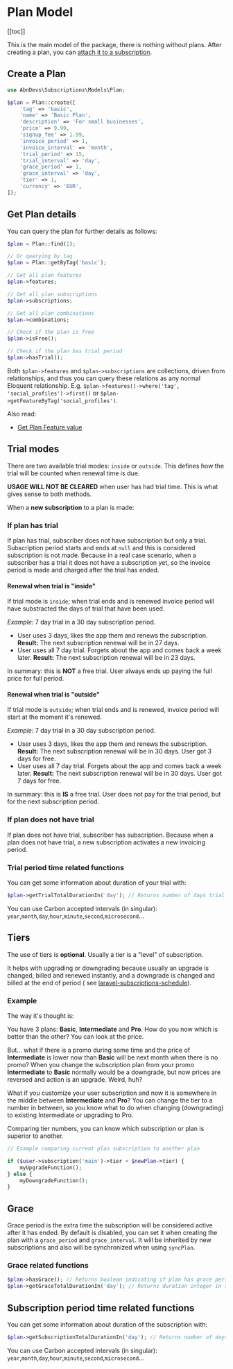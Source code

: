# Plan Model

[[toc]]

This is the main model of the package, there is nothing without plans. After creating a plan, you
can [attach it to a subscription](plan-subscription-model.md#create-a-subscription).

## Create a Plan

```php
use AbnDevs\Subscriptions\Models\Plan;

$plan = Plan::create([
    'tag' => 'basic',
    'name' => 'Basic Plan',
    'description' => 'For small businesses',
    'price' => 9.99,
    'signup_fee' => 1.99,
    'invoice_period' => 1,
    'invoice_interval' => 'month',
    'trial_period' => 15,
    'trial_interval' => 'day',
    'grace_period' => 1,
    'grace_interval' => 'day',
    'tier' => 1,
    'currency' => 'EUR',
]);
```

## Get Plan details

You can query the plan for further details as follows:

```php
$plan = Plan::find(1);

// Or querying by tag
$plan = Plan::getByTag('basic');

// Get all plan features                
$plan->features;

// Get all plan subscriptions
$plan->subscriptions;

// Get all plan combinations
$plan->combinations;

// Check if the plan is free
$plan->isFree();

// Check if the plan has trial period
$plan->hasTrial();

```

Both `$plan->features` and `$plan->subscriptions` are collections, driven from relationships, and thus you can query
these relations as any normal Eloquent relationship. E.g. `$plan->features()->where('tag', 'social_profiles')->first()`
or `$plan->getFeatureByTag('social_profiles')`.

Also read:

- [Get Plan Feature value](plan-feature-model.md#get-plan-feature-value)

## Trial modes

There are two available trial modes: `inside` or `outside`. This defines how the trial will be counted when renewal time
is due.

**USAGE WILL NOT BE CLEARED** when user has had trial time. This is what gives sense to both methods.

When a **new subscription** to a plan is made:

### If plan has trial

If plan has trial, subscriber does not have subscription but only a trial. Subscription period starts and ends at `null`
and this is considered subscription is not made. Because in a real case scenario, when a subscriber has a trial it does
not have a subscription yet, so the invoice period is made and charged after the trial has ended.

#### Renewal when trial is "inside"

If trial mode is `inside`; when trial ends and is renewed invoice period will have substracted the days of trial that
have been used.

*Example:* 7 day trial in a 30 day subscription period.

- User uses 3 days, likes the app them and renews the subscription. **Result:** The next subscription renewal will be in
  27 days.
- User uses all 7 day trial. Forgets about the app and comes back a week later. **Result:** The next subscription
  renewal will be in 23 days.

In summary: this is **NOT** a free trial. User always ends up paying the full price for full period.

#### Renewal when trial is "outside"

If trial mode is `outside`; when trial ends and is renewed, invoice period will start at the moment it's renewed.

*Example:* 7 day trial in a 30 day subscription period.

- User uses 3 days, likes the app them and renews the subscription. **Result:** The next subscription renewal will be in
  30 days. User got 3 days for free.
- User uses all 7 day trial. Forgets about the app and comes back a week later. **Result:** The next subscription
  renewal will be in 30 days. User got 7 days for free.

In summary: this is **IS** a free trial. User does not pay for the trial period, but for the next subscription period.

### If plan does not have trial

If plan does not have trial, subscriber has subscription. Because when a plan does not have trial, a new subscription
activates a new invoicing period.

### Trial period time related functions

You can get some information about duration of your trial with:

```php
$plan->getTrialTotalDurationIn('day'); // Returns number of days trial lasts
```

You can use Carbon accepted intervals (in singular): `year`,`month`,`day`,`hour`,`minute`,`second`,`microsecond`...

## Tiers

The use of tiers is **optional**. Usually a tier is a "level" of subscription.

It helps with upgrading or downgrading because usually an upgrade is changed, billed and renewed instantly, and a
downgrade is changed and billed at the end of period (
see [laravel-subscriptions-schedule](https://github.com/abndevs/laravel-subscriptions-schedule)).

### Example

The way it's thought is:

You have 3 plans: **Basic**, **Intermediate** and **Pro**. How do you now which is better than the other? You can look
at the price.

But... what if there is a promo during some time and the price of **Intermediate** is lower now than **Basic** will be
next month when there is no promo? When you change the subscription plan from your promo **Intermediate** to **Basic**
normally would be a downgrade, but now prices are reversed and action is an upgrade. Weird, huh?

What if you customize your user subscription and now it is somewhere in the middle between **Intermediate** and **Pro**?
You can change the tier to a number in between, so you know what to do when changing (downgrading) to existing
Intermediate or upgrading to Pro.

Comparing tier numbers, you can know which subscription or plan is superior to another.

```php
// Example comparing current plan subscription to another plan

if ($user->subscription('main')->tier < $newPlan->tier) {
    myUpgradeFunction();
} else {
    myDowngradeFunction();
}
```

## Grace
Grace period is the extra time the subscription will be considered active after it has ended. By default is disabled, 
you can set it when creating the plan with a `grace_period` and `grace_interval`. It will be inherited by new subscriptions
and also will be synchronized when using `syncPlan`.

### Grace related functions
```php
$plan->hasGrace(); // Returns boolean indicating if plan has grace period
$plan->getGraceTotalDurationIn('day'); // Returns duration integer in set Carbon interval (second, day, month...)
```

## Subscription period time related functions

You can get some information about duration of the subscription with:

```php
$plan->getSubscriptionTotalDurationIn('day'); // Returns number of days subscription lasts
```

You can use Carbon accepted intervals (in singular): `year`,`month`,`day`,`hour`,`minute`,`second`,`microsecond`...
